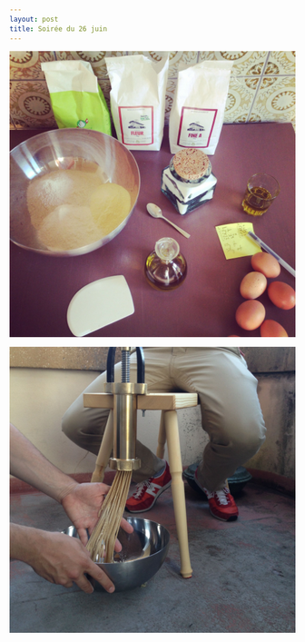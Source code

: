 ```yaml
---
layout: post
title: Soirée du 26 juin
---
```


![Bim](/assets/bigolaro1.jpg)


![Ban](/assets/bigolaro2.jpg)